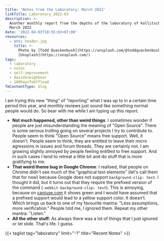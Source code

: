 ```yaml
---
title: 'Notes from the Laboratory: March 2022'
linkTitle: Laboratory 2022-03
description: >-
  Another monthly report from the depths of the laboratory of kollitsch.den -
  March 2022
date: '2022-04-03T18:55:03+07:00'
resources:
  - src: header.jpg
    title: >-
      Photo by [Todd Quackenbush](https://unsplash.com/@toddquackenbush) via
      [Unsplash](https://unsplash.com/)
tags:
  - laboratory
  - notes
  - self-improvement
  - davidsneighbour
  - 100DaysToOffload
fmContentType: blog
---
```


I am trying this new "thing" of "reporting" what I was up to in a certain time period this year, and monthly reviews just sound like something normal people would do. So bear with me while I am typing up this report.

- **Not much happened, other than weird things**: I sometimes wonder if people are just misunderstanding the meaning of "Open Source". There is some serious trolling going on several projects I try to contribute to. People seem to think "Open Source" means free support. Well, it doesn't. People seem to think, they are entitled to leave their micro agressions in issues and forum threads. They are certainly not. I am growing slightly annoyed by people feeling entitled to free support. And in such cases I tend to retreat a little bit and do stuff that is more gratifying to me.
- **That weird theme bug in Google Chrome**: I realised, that people on Chrome didn't see much of the "graphical text elements" (let's call them that for now) because Google does not support `background-clip: text`. I thought it did, but it turns out that they require the prefixed version of the command (`-webkit-background-clip: text`). This is annoying, because on [caniuse.com](https://caniuse.com/?search=background-clip) it shows green and I would have assumed that a prefixed support would lead to a yellow support color. It doesn't. Which brings us back to one of my favourite mantra: "Less assumptions, more verification." People told me, I ignored them. Repeat my other mantra: "Listen."
- **All the other stuff:** As always there was a lot of things that I just ignored or let slide. That's life. I guess.

{{< taglist tag="laboratory" limit="-1" title="Recent Notes" >}}
